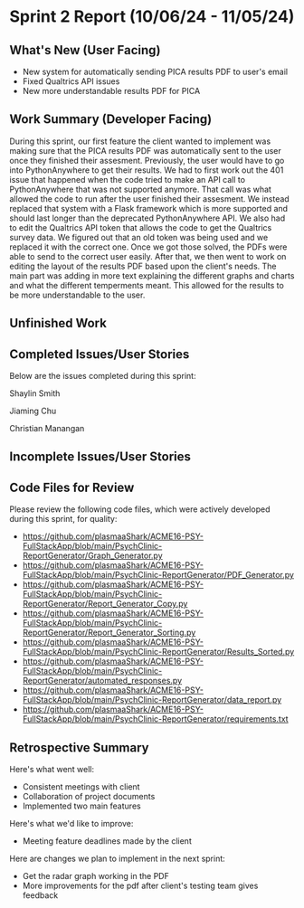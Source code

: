 # Sprint 2 Report (10/06/24 - 11/05/24)

## What's New (User Facing)
 * New system for automatically sending PICA results PDF to user's email
 * Fixed Qualtrics API issues
 * New more understandable results PDF for PICA
 
## Work Summary (Developer Facing)
During this sprint, our first feature the client wanted to implement was making sure that the PICA results PDF was automatically sent to the user once they finished their assesment. Previously, the user would have to go into PythonAnywhere to get their results. We had to first work out the 401 issue that happened when the code tried to make an API call to PythonAnywhere that was not supported anymore. That call was what allowed the code to run after the user finished their assesment. We instead replaced that system with a Flask framework which is more supported and should last longer than the deprecated PythonAnywhere API. We also had to edit the Qualtrics API token that allows the code to get the Qualtrics survey data. We figured out that an old token was being used and we replaced it with the correct one. Once we got those solved, the PDFs were able to send to the correct user easily. After that, we then went to work on editing the layout of the results PDF based upon the client's needs. The main part was adding in more text explaining the different graphs and charts and what the different temperments meant. This allowed for the results to be more understandable to the user.
## Unfinished Work


## Completed Issues/User Stories
Below are the issues completed during this sprint:

Shaylin Smith


Jiaming Chu


Christian Manangan


## Incomplete Issues/User Stories


## Code Files for Review
Please review the following code files, which were actively developed during this sprint, for quality:
  * https://github.com/plasmaaShark/ACME16-PSY-FullStackApp/blob/main/PsychClinic-ReportGenerator/Graph_Generator.py
  * https://github.com/plasmaaShark/ACME16-PSY-FullStackApp/blob/main/PsychClinic-ReportGenerator/PDF_Generator.py
  * https://github.com/plasmaaShark/ACME16-PSY-FullStackApp/blob/main/PsychClinic-ReportGenerator/Report_Generator_Copy.py
  * https://github.com/plasmaaShark/ACME16-PSY-FullStackApp/blob/main/PsychClinic-ReportGenerator/Report_Generator_Sorting.py
  * https://github.com/plasmaaShark/ACME16-PSY-FullStackApp/blob/main/PsychClinic-ReportGenerator/Results_Sorted.py
  * https://github.com/plasmaaShark/ACME16-PSY-FullStackApp/blob/main/PsychClinic-ReportGenerator/automated_responses.py
  * https://github.com/plasmaaShark/ACME16-PSY-FullStackApp/blob/main/PsychClinic-ReportGenerator/data_report.py
  * https://github.com/plasmaaShark/ACME16-PSY-FullStackApp/blob/main/PsychClinic-ReportGenerator/requirements.txt

## Retrospective Summary
Here's what went well:
  * Consistent meetings with client
  * Collaboration of project documents
  * Implemented two main features
 
Here's what we'd like to improve:
   * Meeting feature deadlines made by the client
  
Here are changes we plan to implement in the next sprint:
   * Get the radar graph working in the PDF
   * More improvements for the pdf after client's testing team gives feedback
